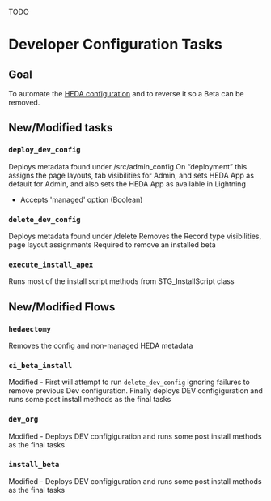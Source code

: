 
TODO

Developer Configuration Tasks
============================

Goal
----
To automate the [HEDA configuration](https://powerofus.force.com/articles/Resource/Install-and-Configure-the-Higher-Education-Data-Architecture-HEDA) and to reverse it so a Beta can be removed.


New/Modified tasks
------------------

### `deploy_dev_config`
  Deploys metadata found under /src/admin_config
  On “deployment” this assigns the page layouts, tab visibilities for Admin, and sets HEDA App as default for Admin, and also sets the HEDA App as available in Lightning
  * Accepts 'managed' option (Boolean)


### `delete_dev_config`
  Deploys metadata found under /delete
  Removes the Record type visibilities, page layout assignments
  Required to remove an installed beta

### `execute_install_apex`
  Runs most of the install script methods from STG_InstallScript class


New/Modified Flows
------------------

### `hedaectomy`
  Removes the config and non-managed HEDA metadata


### `ci_beta_install`
  Modified - First will attempt to run `delete_dev_config` ignoring failures to remove previous Dev configuration. Finally deploys DEV configiguration and runs some post install methods as the final tasks


### `dev_org`
  Modified - Deploys DEV configiguration and runs some post install methods as the final tasks


### `install_beta`
  Modified - Deploys DEV configiguration and runs some post install methods as the final tasks
